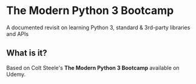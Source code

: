 # The Modern Python 3 Bootcamp
A documented revisit on learning Python 3, standard & 3rd-party libraries and APIs

## What is it?
Based on Colt Steele's <b>The Modern Python 3 Bootcamp</b> available on Udemy.
